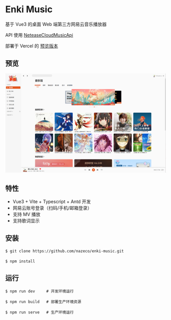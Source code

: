 # Enki Music
基于 Vue3 的桌面 Web 端第三方网易云音乐播放器

API 使用 [NeteaseCloudMusicApi](https://github.com/Binaryify/NeteaseCloudMusicApi)

部署于 Vercel 的 [预览版本](https://enki-music.naseko.com)

## 预览
![首页图](./src/assets/readme/01.png)

## 特性
- Vue3 + Vite + Typescript + Antd 开发
- 网易云账号登录（扫码/手机/邮箱登录）
- 支持 MV 播放
- 支持歌词显示

## 安装
```shell
$ git clone https://github.com/nazeco/enki-music.git

$ npm install
```

## 运行
```shell
$ npm run dev     # 开发环境运行

$ npm run build   # 部署生产环境资源

$ npm run serve   # 生产环境运行
```
